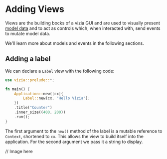 # Adding Views

Views are the building bocks of a vizia GUI and are used to visually present [model data](./models.md) and to act as controls which, when interacted with, send events to mutate model data.

We'll learn more about models and events in the following sections.

## Adding a label

We can declare a `Label` view with the following code:

```rust
use vizia::prelude::*;

fn main() {
    Application::new(|cx|{
        Label::new(cx, "Hello Vizia");
    })
    .title("Counter")
    .inner_size((400, 200))
    .run();
}
```


The first argument to the `new()` method of the label is a mutable reference to `Context`, shortened to `cx`. This allows the view to build itself into the application. For the second argument we pass it a string to display.

// Image here


